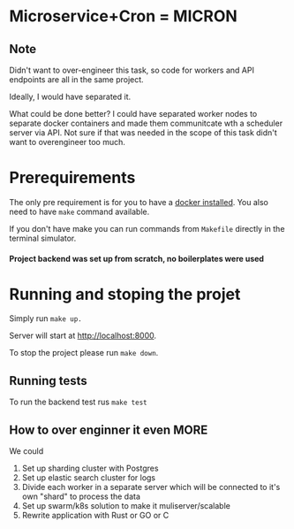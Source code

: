 # Microservice+Cron = MICRON

## Note

Didn't want to over-engineer this task, so code for workers and API endpoints are all in the same project.

Ideally, I would have separated it.

What could be done better? I could have separated worker nodes to separate docker containers and made them communitcate wth a scheduler server via API. Not sure if that was needed in the scope of this task didn't want to overengineer too much.

# Prerequirements

The only pre requirement is for you to have a [docker installed](https://docs.docker.com/engine/install/). You also need to have `make` command available.

If you don't have make you can run commands from `Makefile` directly in the terminal simulator.

#### Project backend was set up from scratch, no boilerplates were used

# Running and stoping the projet

Simply run `make up.`

Server will start at [http://localhost:8000](http://localhost:8000).

To stop the project please run `make down`.

## Running tests

To run the backend test rus `make test`

## How to over enginner it even MORE

We could

1. Set up sharding cluster with Postgres
2. Set up elastic search cluster for logs
3. Divide each worker in a separate server which will be connected to it's own "shard" to process the data
4. Set up swarm/k8s solution to make it muliserver/scalable
5. Rewrite application with Rust or GO or C
